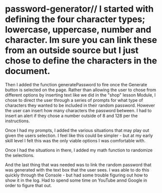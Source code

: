 # password-generator// I started with defining the four character types; lowercase, uppercase, number and character. Im sure you can link these from an outside source but I just chose to define the characters in the document. 

Then I added the function generatePassword to fire once the Generate button is selected on the page. Rather than allowing the user to chose from different options by inserting text like we did in the "shop" lesson Module, I chose to direct the user through a series of prompts for what type of characters they wanted to be included in their random password. However the user can insert how many characters the password between. I had to insert an alert if they chose a number outside of 8 and 128 per the instructions. 

Once I had my prompts, I added the various situations that may play out given the users selection. I feel like this could be simpler - but at my early skill level I felt this was the only viable options I was comfortable with. 

Once I had the situations in there, I added my math function to randomize the selections. 

And the last thing that was needed was to link the random password that was generated with the text box that the user sees. I was able to do this quickly through the Console - but had some trouble figuring out how to show it in the log. Had to spend some time on YouTube annd Google in order to figure that out.